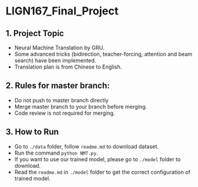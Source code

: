 # LIGN167_Final_Project

## 1. Project Topic
* Neural Machine Translation by GRU.
* Some advanced tricks (bidirection, teacher-forcing, attention and beam search) have been implemented.
* Translation plan is from Chinese to English.
    
## 2. Rules for master branch:
* Do not push to master branch directly
* Merge master branch to your branch before merging.
* Code review is not required for merging.

## 3. How to Run
* Go to ```./data``` folder, follow ```readme.md``` to download dataset. 
* Run the command ```python NMT.py```.
* If you want to use our trained model, please go to ```./model``` folder to download.
* Read the ```readme.md``` in ```./model``` folder to get the correct configuration of trained model.
